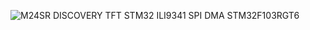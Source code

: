 

![M24SR DISCOVERY TFT STM32 ILI9341 SPI DMA STM32F103RGT6](https://github.com/offpic/M24SR-DISCOVERY-TFT-STM32-ILI9341-SPI-DMA-STM32F103RGT6/assets/31142397/02bb7b18-3915-4cfe-9323-606d74c1cefb)
